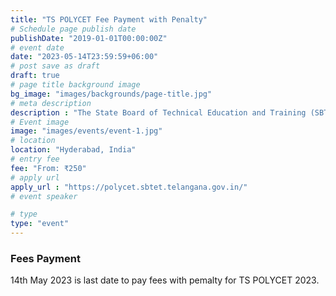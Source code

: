 ```yaml
---
title: "TS POLYCET Fee Payment with Penalty"
# Schedule page publish date
publishDate: "2019-01-01T00:00:00Z"
# event date
date: "2023-05-14T23:59:59+06:00"
# post save as draft
draft: true
# page title background image
bg_image: "images/backgrounds/page-title.jpg"
# meta description
description : "The State Board of Technical Education and Training (SBTET), Telangana, Hyderabad will conduct “Polytechnic Common Entrance Test (POLYCET)” for the candidates seeking admission in to all Diploma Courses."
# Event image
image: "images/events/event-1.jpg"
# location
location: "Hyderabad, India"
# entry fee
fee: "From: ₹250"
# apply url
apply_url : "https://polycet.sbtet.telangana.gov.in/"
# event speaker

# type
type: "event"
---
```


### Fees Payment

14th May 2023 is last date to pay fees with pemalty for TS POLYCET 2023.
